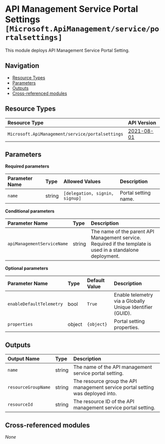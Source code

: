 # API Management Service Portal Settings `[Microsoft.ApiManagement/service/portalsettings]`

This module deploys API Management Service Portal Setting.

## Navigation

- [Resource Types](#Resource-Types)
- [Parameters](#Parameters)
- [Outputs](#Outputs)
- [Cross-referenced modules](#Cross-referenced-modules)

## Resource Types

| Resource Type | API Version |
| :-- | :-- |
| `Microsoft.ApiManagement/service/portalsettings` | [2021-08-01](https://docs.microsoft.com/en-us/azure/templates/Microsoft.ApiManagement/service) |

## Parameters

**Required parameters**

| Parameter Name | Type | Allowed Values | Description |
| :-- | :-- | :-- | :-- |
| `name` | string | `[delegation, signin, signup]` | Portal setting name. |

**Conditional parameters**

| Parameter Name | Type | Description |
| :-- | :-- | :-- |
| `apiManagementServiceName` | string | The name of the parent API Management service. Required if the template is used in a standalone deployment. |

**Optional parameters**

| Parameter Name | Type | Default Value | Description |
| :-- | :-- | :-- | :-- |
| `enableDefaultTelemetry` | bool | `True` | Enable telemetry via a Globally Unique Identifier (GUID). |
| `properties` | object | `{object}` | Portal setting properties. |


## Outputs

| Output Name | Type | Description |
| :-- | :-- | :-- |
| `name` | string | The name of the API management service portal setting. |
| `resourceGroupName` | string | The resource group the API management service portal setting was deployed into. |
| `resourceId` | string | The resource ID of the API management service portal setting. |

## Cross-referenced modules

_None_
